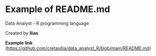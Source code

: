 # Example of README.md
Data Analyst - R programming language

Created by **Ilias**

**Example link** (https://github.com/cretasitia/data_analyst_R/blob/main/README.md)
